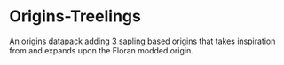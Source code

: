 # Origins-Treelings
An origins datapack adding 3 sapling based origins that takes inspiration from and expands upon the Floran modded origin.
